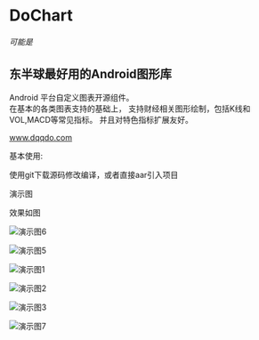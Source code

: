 # DoChart

###### 可能是
## 东半球最好用的Android图形库


Android 平台自定义图表开源组件。  
在基本的各类图表支持的基础上， 支持财经相关图形绘制，包括K线和VOL,MACD等常见指标。
并且对特色指标扩展友好。

www.dqqdo.com

基本使用:

使用git下载源码修改编译，或者直接aar引入项目


演示图

效果如图

![演示图6](https://github.com/zmobs/DoChart/blob/master/image/6.gif)

![演示图5](https://github.com/zmobs/DoChart/blob/master/image/5.gif)

![演示图1](https://github.com/zmobs/DoChart/blob/master/image/scale.gif) 

![演示图2](https://github.com/zmobs/DoChart/blob/master/image/2.gif) 

![演示图3](https://github.com/zmobs/DoChart/blob/master/image/7.gif)

![演示图7](https://github.com/zmobs/DoChart/blob/master/image/vol.gif)


